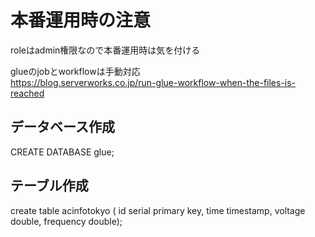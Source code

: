 # 本番運用時の注意
roleはadmin権限なので本番運用時は気を付ける

glueのjobとworkflowは手動対応  
https://blog.serverworks.co.jp/run-glue-workflow-when-the-files-is-reached

## データベース作成
CREATE DATABASE glue;

## テーブル作成
create table acinfotokyo (
id serial primary key,
time timestamp,
voltage double,
frequency double);
